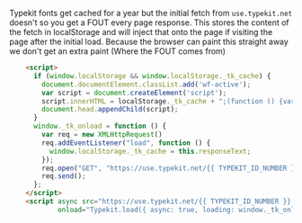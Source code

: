 Typekit fonts get cached for a year but the initial fetch from `use.typekit.net` doesn't so you get a FOUT every page response. This stores the content of the fetch in localStorage and will inject that onto the page if visiting the page after the initial load. Because the browser can paint this straight away we don't get an extra paint (Where the FOUT comes from)

```html
    <script>
      if (window.localStorage && window.localStorage._tk_cache) {
        document.documentElement.classList.add('wf-active');
        var script = document.createElement('script');
        script.innerHTML = localStorage._tk_cache + ";(function () {var timeout = setTimeout(function () {document.documentElement.classList.remove('wf-active');}, 300); Typekit.load({ async: false, active: function () { clearTimeout(timeout); }});})();";
        document.head.appendChild(script);
      }
      window._tk_onload = function () {
        var req = new XMLHttpRequest()
        req.addEventListener("load", function () {
          window.localStorage._tk_cache = this.responseText;
        });
        req.open("GET", "https://use.typekit.net/{{ TYPEKIT_ID_NUMBER }}.js");
        req.send();
      };
    </script>
    <script async src="https://use.typekit.net/{{ TYPEKIT_ID_NUMBER }}.js"
            onload="Typekit.load({ async: true, loading: window._tk_onload })"></script>
```
